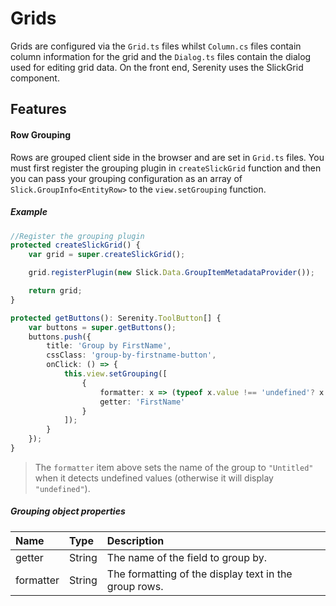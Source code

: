 # Grids

Grids are configured via the `Grid.ts` files whilst `Column.cs` files contain column information for the grid and the `Dialog.ts` files contain the dialog used for editing grid data. On the front end, Serenity uses the SlickGrid component.

## Features

#### Row Grouping

Rows are grouped client side in the browser and are set in `Grid.ts` files. You must first register the grouping plugin in `createSlickGrid` function and then you can pass your grouping configuration as an array of `Slick.GroupInfo<EntityRow>` to the `view.setGrouping` function.

##### Example

```typescript
//Register the grouping plugin
protected createSlickGrid() {
    var grid = super.createSlickGrid();

    grid.registerPlugin(new Slick.Data.GroupItemMetadataProvider());

    return grid;
}

protected getButtons(): Serenity.ToolButton[] {
    var buttons = super.getButtons();
    buttons.push({
        title: 'Group by FirstName',
        cssClass: 'group-by-firstname-button',
        onClick: () => {
            this.view.setGrouping([
                {
                    formatter: x => (typeof x.value !== 'undefined'? x.value : 'Untitled'),
                    getter: 'FirstName'
                }
            ]);
        }
    });    
}
```

> The `formatter` item above sets the name of the group to `"Untitled"` when it detects undefined values \(otherwise it will display `"undefined"`\).

##### Grouping object properties

| Name | Type | Description |
| :--- | :--- | :--- |
| getter | String | The name of the field to group by. |
| formatter | String | The formatting of the display text in the group rows. |



